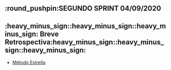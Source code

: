 
<h2>:round_pushpin:SEGUNDO SPRINT 04/09/2020</h2>

<h2>:heavy_minus_sign::heavy_minus_sign::heavy_minus_sign: Breve Retrospectiva:heavy_minus_sign::heavy_minus_sign::heavy_minus_sign:</h2>
<ul>
 <li><a href="/probar-archivos/Retro.png">Método Estrella</a></li>
</ul>


 
